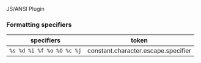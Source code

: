 JS/ANSI Plugin

### Formatting specifiers

| specifiers | token |
| --- | --- |
| ```%s %d %i %f %o %O %c %j``` | constant.character.escape.specifier |